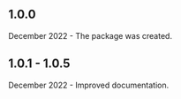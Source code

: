 ## 1.0.0

December 2022 - The package was created.

## 1.0.1 - 1.0.5

December 2022 - Improved documentation.
